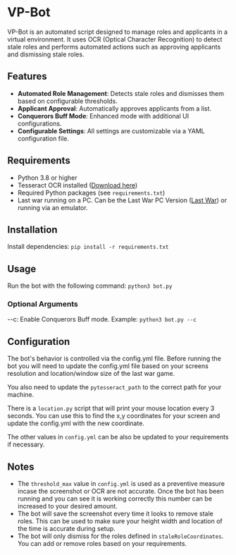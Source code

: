 # VP-Bot

VP-Bot is an automated script designed to manage roles and applicants in a virtual environment. It uses OCR (Optical Character Recognition) to detect stale roles and performs automated actions such as approving applicants and dismissing stale roles.

## Features

- **Automated Role Management**: Detects stale roles and dismisses them based on configurable thresholds.
- **Applicant Approval**: Automatically approves applicants from a list.
- **Conquerors Buff Mode**: Enhanced mode with additional UI configurations.
- **Configurable Settings**: All settings are customizable via a YAML configuration file.

## Requirements

- Python 3.8 or higher
- Tesseract OCR installed ([Download here](https://github.com/tesseract-ocr/tesseract))
- Required Python packages (see `requirements.txt`)
- Last war running on a PC. Can be the Last War PC Version ([Last War](https://www.lastwar.com/en/home.html)) or running via an emulator.

## Installation
Install dependencies:
    `pip install -r requirements.txt`

## Usage
Run the bot with the following command:
    `python3 bot.py`

### Optional Arguments
--c: Enable Conquerors Buff mode.
Example:
    `python3 bot.py --c`

## Configuration
The bot's behavior is controlled via the config.yml file. Before running the bot you will need to update the config.yml file based on your screens resolution and location/window size of the last war game.

You also need to update the `pytesseract_path` to the correct path for your machine.

There is a `location.py` script that will print your mouse location every 3 seconds. You can use this to find the x,y coordinates for your screen and update the config.yml with the new coordinate.

The other values in `config.yml` can be also be updated to your requirements if necessary.

## Notes
- The `threshold_max` value in `config.yml` is used as a preventive measure incase the screenshot or OCR are not accurate. Once the bot has been running and you can see it is working correctly this number can be increased to your desired amount.
- The bot will save the screenshot every time it looks to remove stale roles. This can be used to make sure your height width and location of the time is accurate during setup.
- The bot will only dismiss for the roles defined in `staleRoleCoordinates`. You can add or remove roles based on your requirements.
